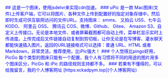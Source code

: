 <font color=blue>
## 这是一个图床，使用jsdelvr来实现cdn加速。
### uPic 是一款 Mac图床(文件)上传客户端，它可以将图片、各种文件上传到配置好的指定对象存储中，然后即时生成可供互联网访问的文件URL。支持图床： smms、 又拍云 USS、七牛云 KODO、 阿里云 OSS、 腾讯云 COS、微博、Github、 Gitee、 Amazon S3、自定义上传接口。无论是本地文件、或者屏幕截图都可自动上传，菜单栏显示实时上传进度。上传完成后文件链接自动复制到剪切板，让你无论是在写博客、灌水聊天都能快速插入图片。返回的URL链接格式可以选择：普通 URL、HTML 或者 Markdown，非常灵活，推荐使用，比iPic强大！
### 个人觉得比pingo好用，PicGo 每个类型的图床只能有一个配置，我个人有习惯将不同的用途的图片用多个图床区分，PicGo 和 iPic 的路径规则支持都不多。
### 若果有不懂得的，可以给我留言，我的个人博客网址 [https:xckadpym.top](个人博客网址)

</font>

